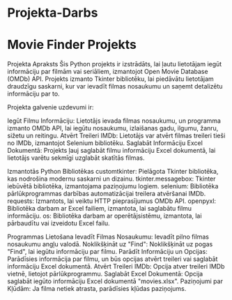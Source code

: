 # Projekta-Darbs
# Movie Finder Projekts
Projekta Apraksts
Šis Python projekts ir izstrādāts, lai ļautu lietotājam iegūt informāciju par filmām vai seriāliem, izmantojot Open Movie Database (OMDb) API. Projekts izmanto Tkinter bibliotēku, lai piedāvātu lietotājam draudzīgu saskarni, kur var ievadīt filmas nosaukumu un saņemt detalizētu informāciju par to.

Projekta galvenie uzdevumi ir:

Iegūt Filmu Informāciju: Lietotājs ievada filmas nosaukumu, un programma izmanto OMDb API, lai iegūtu nosaukumu, izlaišanas gadu, ilgumu, žanru, sižetu un reitingu.
Atvērt Treileri IMDb: Lietotājs var atvērt filmas treileri tieši no IMDb, izmantojot Selenium bibliotēku.
Saglabāt Informāciju Excel Dokumentā: Projekts ļauj saglabāt filmu informāciju Excel dokumentā, lai lietotājs varētu sekmīgi uzglabāt skatītās filmas.

Izmantotās Python Bibliotēkas
customtkinter: Pielāgota Tkinter bibliotēka, kas nodrošina modernu saskarni un dizainu.
tkinter.messagebox: Tkinter iebūvētā bibliotēka, izmantojama paziņojumu logiem.
selenium: Bibliotēka pārlūkprogrammas darbības automatizācijai treilera atvēršanai IMDb.
requests: Izmantots, lai veiktu HTTP pieprasījumus OMDb API.
openpyxl: Bibliotēka darbam ar Excel failiem, izmantota, lai saglabātu filmu informāciju.
os: Bibliotēka darbam ar operētājsistēmu, izmantota, lai pārbaudītu vai izveidotu Excel failu.

Programmas Lietošana
Ievadīt Filmas Nosaukumu: Ievadīt pilno filmas nosaukumu angļu valodā.
Noklikšķināt uz "Find": Noklikšķināt uz pogas "Find", lai iegūtu informāciju par filmu.
Parādīt Informāciju un Opcijas: Parādīsies informācija par filmu, un būs opcijas atvērt treileri vai saglabāt informāciju Excel dokumentā.
Atvērt Treileri IMDb: Opcija atver treileri IMDb vietnē, lietojot pārlūkprogrammu.
Saglabāt Excel Dokumentā: Opcija saglabāt iegūto informāciju Excel dokumentā "movies.xlsx".
Paziņojumi par Kļūdām: Ja filma netiek atrasta, parādīsies kļūdas paziņojums.
